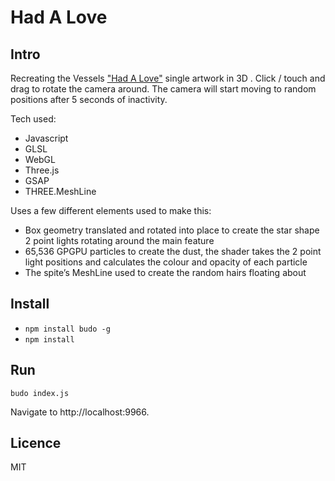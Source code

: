 # Had A Love

## Intro

Recreating the Vessels ["Had A Love"](https://vesselsband.bandcamp.com/track/had-a-love-feat-anna-of-the-north) single artwork in 3D . Click / touch and drag to rotate the camera around. The camera will start moving to random positions after 5 seconds of inactivity.

Tech used:

* Javascript
* GLSL
* WebGL
* Three.js
* GSAP
* THREE.MeshLine

Uses a few different elements used to make this:

* Box geometry translated and rotated into place to create the star shape
2 point lights rotating around the main feature
* 65,536 GPGPU particles to create the dust, the shader takes the 2 point light positions and calculates the colour and opacity of each particle
* The spite’s MeshLine used to create the random hairs floating about


## Install

* `npm install budo -g`
* `npm install`

## Run

`budo index.js`

Navigate to http://localhost:9966.


## Licence

MIT
